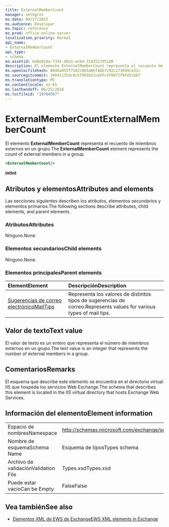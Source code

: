 ```yaml
---
title: ExternalMemberCount
manager: sethgros
ms.date: 09/17/2015
ms.audience: Developer
ms.topic: reference
ms.prod: office-online-server
localization_priority: Normal
api_name:
- ExternalMemberCount
api_type:
- schema
ms.assetid: bd0e82da-7391-4ba3-acb4-31d3517d51d0
description: El elemento ExternalMemberCount representa el recuento de miembros externos en un grupo.
ms.openlocfilehash: 8848a455f7562c893a0ef4bb7c92c273699ce31c
ms.sourcegitcommit: 34041125dc8c5f993b21cebfc4f8b72f0fd2cb6f
ms.translationtype: MT
ms.contentlocale: es-ES
ms.lasthandoff: 06/25/2018
ms.locfileid: "19764567"
---
```

# <a name="externalmembercount"></a><span data-ttu-id="53cbe-103">ExternalMemberCount</span><span class="sxs-lookup"><span data-stu-id="53cbe-103">ExternalMemberCount</span></span>

<span data-ttu-id="53cbe-104">El elemento **ExternalMemberCount** representa el recuento de miembros externos en un grupo.</span><span class="sxs-lookup"><span data-stu-id="53cbe-104">The **ExternalMemberCount** element represents the count of external members in a group.</span></span> 
  
```XML
<ExternalMemberCount/>
```

 <span data-ttu-id="53cbe-105">**int**</span><span class="sxs-lookup"><span data-stu-id="53cbe-105">**int**</span></span>
## <a name="attributes-and-elements"></a><span data-ttu-id="53cbe-106">Atributos y elementos</span><span class="sxs-lookup"><span data-stu-id="53cbe-106">Attributes and elements</span></span>

<span data-ttu-id="53cbe-107">Las secciones siguientes describen los atributos, elementos secundarios y elementos primarios.</span><span class="sxs-lookup"><span data-stu-id="53cbe-107">The following sections describe attributes, child elements, and parent elements.</span></span>
  
### <a name="attributes"></a><span data-ttu-id="53cbe-108">Atributos</span><span class="sxs-lookup"><span data-stu-id="53cbe-108">Attributes</span></span>

<span data-ttu-id="53cbe-109">Ninguno.</span><span class="sxs-lookup"><span data-stu-id="53cbe-109">None.</span></span>
  
### <a name="child-elements"></a><span data-ttu-id="53cbe-110">Elementos secundarios</span><span class="sxs-lookup"><span data-stu-id="53cbe-110">Child elements</span></span>

<span data-ttu-id="53cbe-111">Ninguno.</span><span class="sxs-lookup"><span data-stu-id="53cbe-111">None.</span></span>
  
### <a name="parent-elements"></a><span data-ttu-id="53cbe-112">Elementos principales</span><span class="sxs-lookup"><span data-stu-id="53cbe-112">Parent elements</span></span>

|<span data-ttu-id="53cbe-113">**Element**</span><span class="sxs-lookup"><span data-stu-id="53cbe-113">**Element**</span></span>|<span data-ttu-id="53cbe-114">**Descripción**</span><span class="sxs-lookup"><span data-stu-id="53cbe-114">**Description**</span></span>|
|:-----|:-----|
|[<span data-ttu-id="53cbe-115">Sugerencias de correo electrónico</span><span class="sxs-lookup"><span data-stu-id="53cbe-115">MailTips</span></span>](mailtips.md) <br/> |<span data-ttu-id="53cbe-116">Representa los valores de distintos tipos de sugerencias de correo.</span><span class="sxs-lookup"><span data-stu-id="53cbe-116">Represents values for various types of mail tips.</span></span>  <br/> |
   
## <a name="text-value"></a><span data-ttu-id="53cbe-117">Valor de texto</span><span class="sxs-lookup"><span data-stu-id="53cbe-117">Text value</span></span>

<span data-ttu-id="53cbe-118">El valor de texto es un entero que representa el número de miembros externos en un grupo.</span><span class="sxs-lookup"><span data-stu-id="53cbe-118">The text value is an integer that represents the number of external members in a group.</span></span>
  
## <a name="remarks"></a><span data-ttu-id="53cbe-119">Comentarios</span><span class="sxs-lookup"><span data-stu-id="53cbe-119">Remarks</span></span>

<span data-ttu-id="53cbe-120">El esquema que describe este elemento se encuentra en el directorio virtual IIS que hospeda los servicios Web Exchange.</span><span class="sxs-lookup"><span data-stu-id="53cbe-120">The schema that describes this element is located in the IIS virtual directory that hosts Exchange Web Services.</span></span>
  
## <a name="element-information"></a><span data-ttu-id="53cbe-121">Información del elemento</span><span class="sxs-lookup"><span data-stu-id="53cbe-121">Element information</span></span>

|||
|:-----|:-----|
|<span data-ttu-id="53cbe-122">Espacio de nombres</span><span class="sxs-lookup"><span data-stu-id="53cbe-122">Namespace</span></span>  <br/> |http://schemas.microsoft.com/exchange/services/2006/types  <br/> |
|<span data-ttu-id="53cbe-123">Nombre de esquema</span><span class="sxs-lookup"><span data-stu-id="53cbe-123">Schema Name</span></span>  <br/> |<span data-ttu-id="53cbe-124">Esquema de tipos</span><span class="sxs-lookup"><span data-stu-id="53cbe-124">Types schema</span></span>  <br/> |
|<span data-ttu-id="53cbe-125">Archivo de validación</span><span class="sxs-lookup"><span data-stu-id="53cbe-125">Validation File</span></span>  <br/> |<span data-ttu-id="53cbe-126">Types.xsd</span><span class="sxs-lookup"><span data-stu-id="53cbe-126">Types.xsd</span></span>  <br/> |
|<span data-ttu-id="53cbe-127">Puede estar vacío</span><span class="sxs-lookup"><span data-stu-id="53cbe-127">Can be Empty</span></span>  <br/> |<span data-ttu-id="53cbe-128">False</span><span class="sxs-lookup"><span data-stu-id="53cbe-128">False</span></span>  <br/> |
   
## <a name="see-also"></a><span data-ttu-id="53cbe-129">Vea también</span><span class="sxs-lookup"><span data-stu-id="53cbe-129">See also</span></span>



- [<span data-ttu-id="53cbe-130">Elementos XML de EWS de Exchange</span><span class="sxs-lookup"><span data-stu-id="53cbe-130">EWS XML elements in Exchange</span></span>](ews-xml-elements-in-exchange.md)

